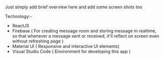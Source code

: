 Just simply add brief overview here and add some screen shots too

Technology:-
  - ReactJS
  - Firebase ( For creating message room and storing message in realtime, so that whenever a message sent or received, it'll reflect on screen even without refreshing page )
  - Material UI ( Responsive and interactive UI elements)
  - Visual Studio Code ( Environment for developing this app )
